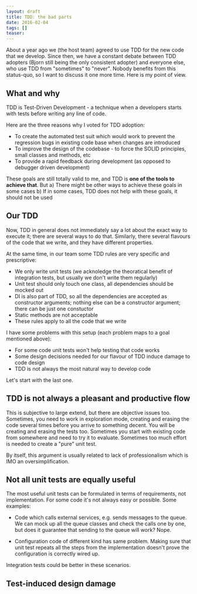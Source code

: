 ```yaml
---
layout: draft
title: TDD: the bad parts
date: 2016-02-04
tags: []
teaser: 
---
```


About a year ago we (the host team) agreed to use TDD for the new code that we develop.
Since then, we have a constant debate between TDD adopters (Bjorn still being
the only consistent adopter) and everyone else, who use TDD from "sometimes" to
"never". Nobody benefits from this status-quo, so I want to discuss it one
more time. Here is my point of view.

What and why 
------------

TDD is Test-Driven Development - a technique when a developers starts with
tests before writing any line of code.

Here are the three reasons why I voted for TDD adoption:
- To create the automated test suit which would work to prevent the regression
bugs in existing code base when changes are introduced
- To improve the design of the codebase - to force the SOLID principles,
small classes and methods, etc
- To provide a rapid feedback during development (as opposed to debugger driven
development)

These goals are still totally valid to me, and TDD is **one of the tools to achieve that**.
But 
a) There might be other ways to achieve these goals in some cases
b) If in some cases, TDD does not help with these goals, it should not be used

Our TDD
-------

Now, TDD in general does not immediately say a lot about the exact way to
execute it; there are several ways to do that. Similarly, there several flavours
of the code that we write, and they have different properties. 

At the same time, in our team some TDD rules are very specific and prescriptive:
- We only write unit tests (we acknoledge the theoratical benefit of integration
tests, but usually we don't write them regularly)
- Unit test should only touch one class, all dependencies should be mocked out
- DI is also part of TDD, so all the dependencies are accepted as constructor 
arguments; nothing else can be a constructor argument; there can be just one 
constuctor
- Static methods are not acceptable
- These rules apply to all the code that we write

I have some problems with this setup (each problem maps to a goal mentioned above):

- For some code unit tests won't help testing that code works
- Some design decisions needed for our flavour of TDD induce damage to code
design
- TDD is not always the most natural way to develop code

Let's start with the last one.

TDD is not always a pleasant and productive flow
------------------------------------------------

This is subjective to large extend, but there are objective issues too. 
Sometimes, you need to work in exploration mode, creating and erasing the code
several times before you arrive to something decent. You will be creating
and erasing the tests too. Sometimes you start with existing code from somewhere
and need to try it to evaluate. Sometimes too much effort is needed to create
a "pure" unit test.

By itself, this argument is usually related to lack of professionalism which
is IMO an oversimplification.

Not all unit tests are equally useful
-------------------------------------

The most useful unit tests can be formulated in terms of requirements, not
implementation. For some code it's not always easy or possible. Some examples:

- Code which calls external services, e.g. sends messages to the queue. We
can mock up all the queue classes and check the calls one by one, but does
it guarantee that sending to the queue will work? Nope.

- Configuration code of different kind has same problem. Making sure that
unit test repeats all the steps from the implementation doesn't prove the
configuration is correctly wired up.

Integration tests could be better in these scenarios.

Test-induced design damage
--------------------------